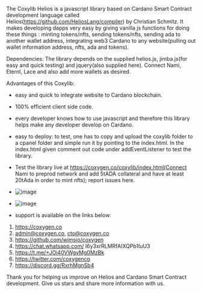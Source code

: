 The Coxylib Helios is a javascript library  based on Cardano Smart Contract development language called Helios(https://github.com/HeliosLang/compiler) by Christian Schmitz.  It makes developing dapps very easy by giving vanilla js functions for doing these things : minting tokens/nfts, sending tokens/nfts, sending ada to another wallet address, integrating web3 Cardano to any website(pulling out wallet information address, nfts, ada and tokens).

Dependencies: The library depends on the supplied helios.js, jimba.js(for easy and quick testing) and jquery(also supplied here). Connect Nami, Eternl, Lace and also add more wallets as desired.

Advantages of this Coxylib: 

- easy and quick to integrate website to Cardano blockchain.
- 100% efficient client side code.
- every developer knows how to use javascript and therefore this library helps make any developer develop on Cardano.
- easy to deploy: to test, one has to copy and upload the coxylib folder to a cpanel folder and simple run it by pointing to the index.html. In the index.html given comment out code under addEventListener to test the library.

- Test the library live at https://coxygen.co/coxylib/index.html(Connect Nami to preprod network and add 5tADA collateral and have at least 20tAda in order to mint nfts); report issues here.

- ![image](https://github.com/user-attachments/assets/fa0bb265-e21e-4b83-9f3a-35dbae4b9a8e)

- ![image](https://github.com/user-attachments/assets/826d4fcf-6329-42d8-8d42-2e1627e18592)

- support is available on the links below:

1. https://coxygen.co
2. admin@coxygen.co, cto@coxygen.co
3. https://github.com/wimsio/coxygen
4. https://chat.whatsapp.com/
I6y3xrRLMRfAIXQPb1IuU3
5. https://t.me/+JOi40VWgvMg0MzBk
6. https://twitter.com/coxygenco
7. https://discord.gg/RxrhMgnSb4

Thank you for helping us improve on Helios and Cardano Smart Contract development. Give us stars and share more information with us.
